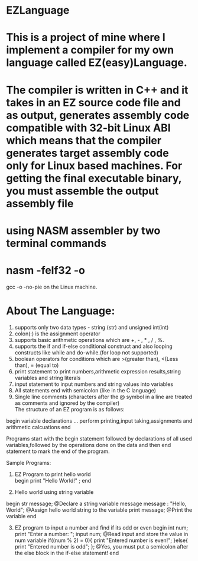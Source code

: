 # EZLanguage

# This is a project of mine where I implement a compiler for my own language called EZ(easy)Language.
# The compiler is written in C++ and it takes in an EZ source code file and as output, generates assembly code compatible with 32-bit Linux ABI which means that the compiler generates target assembly code only for Linux based machines. For getting the final executable binary, you must assemble the output assembly file
# using NASM assembler by two terminal commands 
# nasm -felf32 <generated-assembly-file-name> -o <object-file-name>
gcc <object-file-name> -o <executable-file-name> -no-pie
on the Linux machine.

# About The Language:
1) supports only two data types - string (str) and unsigned int(int)
2) colon(:) is the assignment operator
3) supports basic arithmetic operations which are +, - , * , / , %.
4) supports the if and if-else conditional construct and also looping constructs like while and do-while.(for loop not supported)
5) boolean operators for conditions which are >(greater than), <(Less than), = (equal to)
6) print statement to print numbers,arithmetic expression results,string variables and string literals
7) input statement to input numbers and string values into variables
8) All statements end with semicolon (like in the C language)                                                                      
9) Single line comments (characters after the @ symbol in a line are treated as comments and ignored by the compiler)                                                                   
The structure of an EZ program is as follows:
                                                                   
begin
variable declarations
...
perform printing,input taking,assignments and arithmetic calcuations
end
                                                                      
Programs start with the begin statement followed by declarations of all used variables,followed by the operations done on the data and then end statement to mark the end of the program.
                                                                      
Sample Programs:
1) EZ Program to print hello world                                                                      
begin
print "Hello World!" ;
end
 
2) Hello world using string variable

begin
str message;  @Declare a string variable message
message : "Hello, World";  @Assign hello world string to the variable
print message;   @Print the variable
end

3) EZ program to input a number and find if its odd or even
begin
int num;
print "Enter a number: ";
input num; @Read input and store the value in num variable
if((num % 2) = 0){
    print "Entered number is even!";
}else{
    print "Entered number is odd";
}; @Yes, you must put a semicolon after the else block in the if-else statement! 
end                                                                      
                                                                     
                                                                      
                                                                      
                                                                      
                                                                      
                                                                      
                                                                      
                                                                      
